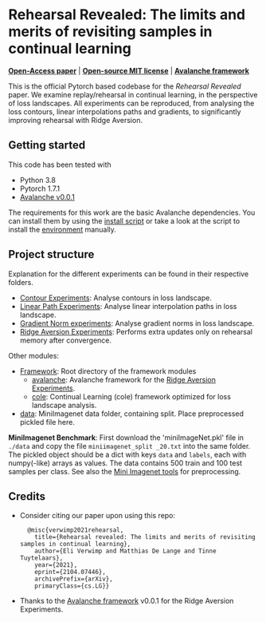 # Rehearsal Revealed: The limits and merits of revisiting samples in continual learning
**[Open-Access paper](https://arxiv.org/pdf/2104.07446.pdf)** | **[Open-source MIT license](LICENSE)** | **[Avalanche framework](https://github.com/ContinualAI/avalanche)**

This is the official Pytorch based codebase for the *Rehearsal Revealed* paper.
We examine replay/rehearsal in continual learning, in the perspective of loss landscapes.
All experiments can be reproduced, from analysing the loss contours, linear interpolations paths and gradients, 
to significantly improving rehearsal with Ridge Aversion.

## Getting started
This code has been tested with
- Python 3.8
- Pytorch 1.7.1
- [Avalanche v0.0.1](https://github.com/ContinualAI/avalanche/tree/v0.0.1)


The requirements for this work are the basic Avalanche dependencies.
You can install them by using the [install script](install_script.sh) or take a look at the script to install the 
[environment](environment.yml) manually.



## Project structure

Explanation for the different experiments can be found in their respective folders.
- [Contour Experiments](./contour_exp): Analyse contours in loss landscape.
- [Linear Path Experiments](./linear_path_exp): Analyse linear interpolation paths in loss landscape.
- [Gradient Norm experiments](./grad_norm_exp): Analyse gradient norms in loss landscape.
- [Ridge Aversion Experiments](./ridge_aversion_exp): Performs extra updates only on rehearsal memory after convergence.

Other modules:
-  [Framework](framework): Root directory of the framework modules
    - [avalanche](framework/avalanche): Avalanche framework for the [Ridge Aversion Experiments](./ridge_aversion_exp).
    - [cole](framework/cole): Continual Learning (cole) framework optimized for loss landscape analysis.
- [data](data): MiniImagenet data folder, containing split. Place preprocessed pickled file here.

**MiniImagenet Benchmark**: First download the 'miniImageNet.pkl' file in `./data` and copy the file `miniimagenet_split
_20.txt` into the same folder. The pickled object should be a dict with keys `data` and `labels`, each with numpy(-like)
arrays as values. The data contains 500 train and 100 test samples per class.
See also the [Mini Imagenet tools](https://github.com/yaoyao-liu/mini-imagenet-tools) for preprocessing.

       
       
## Credits 
- Consider citing our paper upon using this repo:

        @misc{verwimp2021rehearsal,
          title={Rehearsal revealed: The limits and merits of revisiting samples in continual learning}, 
          author={Eli Verwimp and Matthias De Lange and Tinne Tuytelaars},
          year={2021},
          eprint={2104.07446},
          archivePrefix={arXiv},
          primaryClass={cs.LG}}

- Thanks to the [Avalanche framework](https://github.com/ContinualAI/avalanche) v0.0.1 for the Ridge Aversion Experiments.
